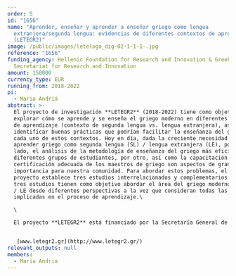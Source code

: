 ```yaml
---
order: 5
id: "1656"
name: "Aprender, enseñar y aprender a enseñar griego como lengua
  extranjera/segunda lengua: evidencias de diferentes contextos de aprendizaje
  (LETEGR2)"
image: /public/images/letelogo_dig-02-1-1-1-.jpg
reference: "1656"
funding_agency: Hellenic Foundation for Research and Innovation & Greek General
  Secretariat for Research and Innovation
amount: 150000
currency_type: EUR
running_from: 2018-2022
pi:
  - Maria Andriá
abstract: >-
  El proyecto de investigación **LETEGR2** (2018-2022) tiene como objetivo
  explorar cómo se aprende y se enseña el griego moderno en diferentes contextos
  de aprendizaje (contexto de segunda lengua vs. lengua extranjera), así como
  identificar buenas prácticas que podrían facilitar la enseñanza del griego en
  cada uno de estos contextos. Hoy en día, dada la creciente necesidad de
  aprender griego como segunda lengua (SL) / lengua extranjera (LE), por un
  lado, el análisis de la metodología de enseñanza del griego más eficiente para
  diferentes grupos de estudiantes, por otro, así como la capacitación y
  certificación adecuada de los maestros de griego son aspectos de gran
  importancia para nuestra comunidad. Para abordar estos problemas, el presente
  proyecto establece tres estudios interrelacionados y complementarios. Estos
  tres estudios tienen como objetivo abordar el área del griego moderno como SL
  / LE desde diferentes perspectivas a la vez que consideran todas las partes
  implicadas en el proceso de aprendizaje.\

  \

  El proyecto **LETEGR2** está financiado por la Secretaría General de Investigación e Innovación (GSTI) y por la Fundación Helénica para Investigación e Innovación (HFRI). Las instituciones de acogida son la Universidad Nacional y Kapodistríaca de Atenas y la Escuela de Griego Moderno de la Universidad de Atenas (Didaskaleio Neas Ellinikis Glossas).


   [www.letegr2.gr](http://www.letegr2.gr/)
relevant_outputs: null
members:
  - Maria Andria
---
```

